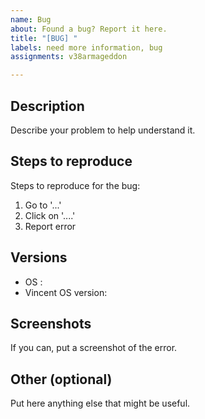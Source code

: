 ```yaml
---
name: Bug
about: Found a bug? Report it here.
title: "[BUG] "
labels: need more information, bug
assignments: v38armageddon

---
```


## Description
Describe your problem to help understand it.

## Steps to reproduce
Steps to reproduce for the bug:
1. Go to '...'
2. Click on '....'
3. Report error

## Versions
 - OS : 
 - Vincent OS version: 

## Screenshots
If you can, put a screenshot of the error.

## Other (optional)
Put here anything else that might be useful.